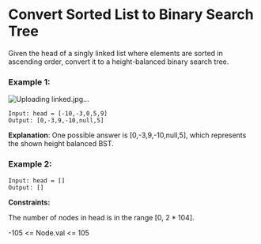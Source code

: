 # Convert Sorted List to Binary Search Tree

Given the head of a singly linked list where elements are sorted in ascending order, convert it to a 
height-balanced binary search tree.

 

### Example 1:
![Uploading linked.jpg…]()

```
Input: head = [-10,-3,0,5,9]
Output: [0,-3,9,-10,null,5]
```
**Explanation**: One possible answer is [0,-3,9,-10,null,5], which represents the shown height balanced BST.

### Example 2:

```
Input: head = []
Output: []
```
 

**Constraints:**

The number of nodes in head is in the range [0, 2 * 104].

-105 <= Node.val <= 105
